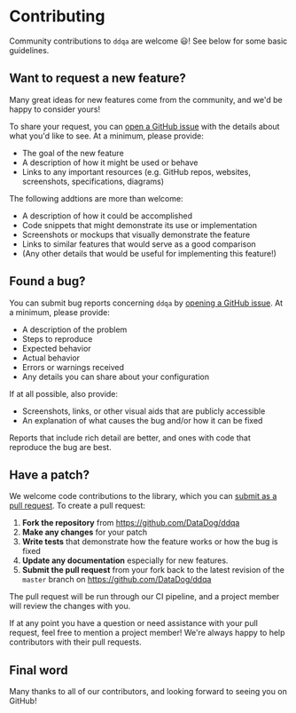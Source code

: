 # Contributing

Community contributions to `ddqa` are welcome 😃! See below for some basic guidelines.

## Want to request a new feature?

Many great ideas for new features come from the community, and we'd be happy to consider yours!

To share your request, you can [open a GitHub issue](https://github.com/DataDog/ddqa/issues/new) with the details
about what you'd like to see. At a minimum, please provide:

* The goal of the new feature
* A description of how it might be used or behave
* Links to any important resources (e.g. GitHub repos, websites, screenshots, specifications, diagrams)

The following addtions are more than welcome:

* A description of how it could be accomplished
* Code snippets that might demonstrate its use or implementation
* Screenshots or mockups that visually demonstrate the feature
* Links to similar features that would serve as a good comparison
* (Any other details that would be useful for implementing this feature!)

## Found a bug?

You can submit bug reports concerning `ddqa` by
[opening a GitHub issue](https://github.com/DataDog/ddqa/issues/new). At a minimum, please provide:

* A description of the problem
* Steps to reproduce
* Expected behavior
* Actual behavior
* Errors or warnings received
* Any details you can share about your configuration

If at all possible, also provide:

* Screenshots, links, or other visual aids that are publicly accessible
* An explanation of what causes the bug and/or how it can be fixed

Reports that include rich detail are better, and ones with code that reproduce the bug are best.

## Have a patch?

We welcome code contributions to the library, which you can
[submit as a pull request](https://github.com/DataDog/ddqa/pull/new/master).
To create a pull request:

1. **Fork the repository** from <https://github.com/DataDog/ddqa>
2. **Make any changes** for your patch
3. **Write tests** that demonstrate how the feature works or how the bug is fixed
4. **Update any documentation** especially for new features.
5. **Submit the pull request** from your fork back to the latest revision of the `master` branch on
   <https://github.com/DataDog/ddqa>

The pull request will be run through our CI pipeline, and a project member will review the changes with you.

If at any point you have a question or need assistance with your pull request, feel free to mention a project member!
We're always happy to help contributors with their pull requests.

## Final word

Many thanks to all of our contributors, and looking forward to seeing you on GitHub!
